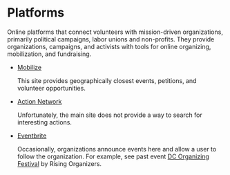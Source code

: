 # Platforms

Online platforms that connect volunteers with mission-driven
organizations, primarily political campaigns, labor unions and
non-profits. They provide organizations, campaigns, and activists with
tools for online organizing, mobilization, and fundraising.

* [Mobilize](https://mobilize.us)

  This site provides geographically closest events, petitions, and
  volunteer opportunities.

* [Action Network](https://actionnetwork.org)

  Unfortunately, the main site does not provide a way to search for
  interesting actions.

* [Eventbrite](https://eventbrite.com)

  Occasionally, organizations announce events here and allow a user to
  follow the organization. For example, see past event [DC Organizing
  Festival](https://www.eventbrite.com/e/dc-organizing-festival-tickets-1531026133379)
  by Rising Organizers.